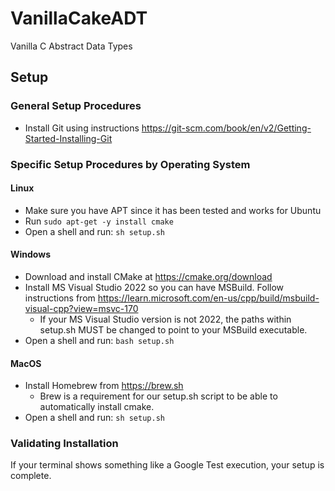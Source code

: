 # VanillaCakeADT
Vanilla C Abstract Data Types

## Setup

### General Setup Procedures
- Install Git using instructions https://git-scm.com/book/en/v2/Getting-Started-Installing-Git

### Specific Setup Procedures by Operating System

#### Linux
- Make sure you have APT since it has been tested and works for Ubuntu
- Run ```sudo apt-get -y install cmake```
- Open a shell and run:
```sh setup.sh```

#### Windows
- Download and install CMake at https://cmake.org/download
- Install MS Visual Studio 2022 so you can have MSBuild. Follow instructions from https://learn.microsoft.com/en-us/cpp/build/msbuild-visual-cpp?view=msvc-170
    - If your MS Visual Studio version is not 2022, the paths within setup.sh MUST be changed to point to your MSBuild executable.
- Open a shell and run: ```bash setup.sh```


#### MacOS
- Install Homebrew from https://brew.sh
    - Brew is a requirement for our setup.sh script to be able to automatically install cmake.
- Open a shell and run:  ```sh setup.sh```

### Validating Installation

If your terminal shows something like a Google Test execution, your setup is complete.